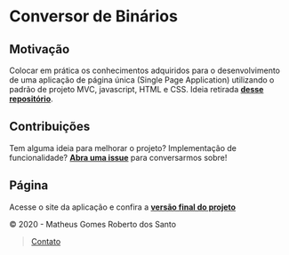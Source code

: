 # Conversor de Binários

## Motivação

Colocar em prática os conhecimentos adquiridos para o desenvolvimento de uma aplicação de página única (Single Page Application) utilizando o padrão de projeto MVC, javascript, HTML e CSS. Ideia retirada **[desse repositório](https://github.com/florinpop17/app-ideas)**.

## Contribuições

Tem alguma ideia para melhorar o projeto? Implementação de funcionalidade? **[Abra uma issue](https://github.com/SantosMatheusGR/Bin2Dec/issues/new)** para conversarmos sobre!

## Página
Acesse o site da aplicação e confira a **[versão final do projeto](https://santosmatheusgr.github.io/Bin2Dec/)**

© 2020 - Matheus Gomes Roberto dos Santo
>[Contato](https://linktr.ee/santosmatheusgr)